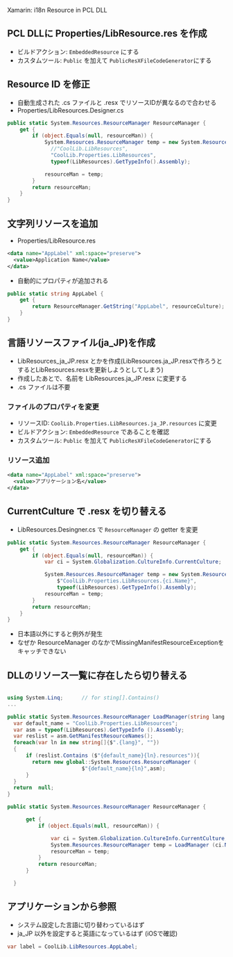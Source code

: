 Xamarin: i18n Resource in PCL DLL

## PCL DLLに Properties/LibResource.res を作成

- ビルドアクション:  `EmbeddedResource` にする
- カスタムツール: `Public` を加えて `PublicResXFileCodeGenerator`にする


## Resource ID を修正

- 自動生成された .cs ファイルと .resx でリソースIDが異なるので合わせる
- Properties/LibResources.Designer.cs

~~~csharp
public static System.Resources.ResourceManager ResourceManager {
    get {
        if (object.Equals(null, resourceMan)) {
            System.Resources.ResourceManager temp = new System.Resources.ResourceManager(
              //"CoolLib.LibResources",    
              "CoolLib.Properties.LibResources",
              typeof(LibResources).GetTypeInfo().Assembly);

            resourceMan = temp;
        }
        return resourceMan;
    }
}
~~~

## 文字列リソースを追加

- Properties/LibResource.res

~~~xml
<data name="AppLabel" xml:space="preserve">
  <value>Application Name</value>
</data>
~~~

- 自動的にプロパティが追加される

~~~csharp
public static string AppLabel {
    get {
        return ResourceManager.GetString("AppLabel", resourceCulture);
    }
}
~~~

## 言語リソースファイル(ja_JP)を作成　

- LibResources_ja_JP.resx とかを作成(LibResources.ja_JP.resxで作ろうとするとLibResources.resxを更新しようとしてしまう)
- 作成したあとで、名前を LibResources.ja_JP.resx に変更する
- .cs ファイルは不要

### ファイルのプロパティを変更

- リソースID: `CoolLib.Properties.LibResources.ja_JP.resources` に変更
- ビルドアクション: `EmbeddedResource` であることを確認
- カスタムツール: `Public` を加えて `PublicResXFileCodeGenerator`にする

### リソース追加

~~~xml
<data name="AppLabel" xml:space="preserve">
  <value>アプリケーション名</value>
</data>
~~~

## CurrentCulture で .resx を切り替える

- LibResources.Desingner.cs で `ResourceManager` の getter を変更

~~~csharp
public static System.Resources.ResourceManager ResourceManager {
    get {
        if (object.Equals(null, resourceMan)) {
            var ci = System.Globalization.CultureInfo.CurrentCulture;

            System.Resources.ResourceManager temp = new System.Resources.ResourceManager(
                $"CoolLib.Properties.LibResources.{ci.Name}",
                typeof(LibResources).GetTypeInfo().Assembly);
            resourceMan = temp;
        }
        return resourceMan;
    }
}
~~~

- 日本語以外にすると例外が発生
- なぜか ResourceManager のなかでMissingManifestResourceExceptionをキャッチできない

## DLLのリソース一覧に存在したら切り替える

~~~csharp

using System.Linq;      // for sting[].Contains()
...

public static System.Resources.ResourceManager LoadManager(string lang = ""){
  var default_name = "CoolLib.Properties.LibResources";
  var asm = typeof(LibResources).GetTypeInfo ().Assembly;
  var reslist = asm.GetManifestResourceNames();
  foreach(var ln in new string[]{$".{lang}", ""})
  {
      if (reslist.Contains ($"{default_name}{ln}.resources")){
        return new global::System.Resources.ResourceManager (
						$"{default_name}{ln}",asm);
      }
  }
  return  null;
}

public static System.Resources.ResourceManager ResourceManager {

      get {
          if (object.Equals(null, resourceMan)) {

              var ci = System.Globalization.CultureInfo.CurrentCulture;
              System.Resources.ResourceManager temp = LoadManager (ci.Name);
              resourceMan = temp;
          }
          return resourceMan;
      }

  }    
~~~    

## アプリケーションから参照

- システム設定した言語に切り替わっているはず
- ja_JP 以外を設定すると英語になっているはず (iOSで確認)

~~~csharp
var label = CoolLib.LibResources.AppLabel;
~~~
